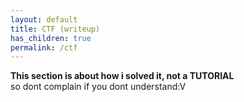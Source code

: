```yaml
---
layout: default
title: CTF (writeup)
has_children: true
permalink: /ctf
---
```


**This section is about how i solved it, not a TUTORIAL** <br>
so dont complain if you dont understand:V
